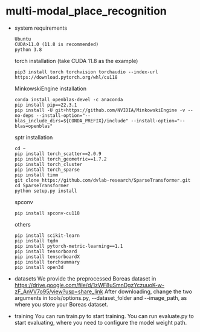 # multi-modal_place_recognition

- system requirements

  ```
  Ubuntu
  CUDA>11.0 (11.8 is recommended)
  python 3.8
  ```

  torch installation (take CUDA 11.8 as the example)

  ```
  pip3 install torch torchvision torchaudio --index-url https://download.pytorch.org/whl/cu118
  ```

  MinkowskiEngine installation

  ```
  conda install openblas-devel -c anaconda
  pip install pip==22.3.1
  pip install -U git+https://github.com/NVIDIA/MinkowskiEngine -v --no-deps --install-option="--blas_include_dirs=${CONDA_PREFIX}/include" --install-option="--blas=openblas"
  ```

  sptr installation

  ```
  cd ~
  pip install torch_scatter==2.0.9
  pip install torch_geometric==1.7.2
  pip install torch_cluster
  pip install torch_sparse
  pip install timm
  git clone https://github.com/dvlab-research/SparseTransformer.git
  cd SparseTransformer
  python setup.py install
  ```

  spconv

  ```
  pip install spconv-cu118
  ```

  others

  ```
  pip install scikit-learn
  pip install tqdm
  pip install pytorch-metric-learning==1.1
  pip install tensorboard
  pip install tensorboardX
  pip install torchsummary
  pip install open3d
  ```

- datasets
  We provide the preprocessed  Boreas dataset in
  https://drive.google.com/file/d/1zWF8uSmnDgzYczuuoK-w-zF_AnVV7o95/view?usp=share_link
  After downloading, change the two arguments in tools/options.py, --dataset_folder and --image_path, as where you store your Boreas dataset.

- training
  You can run train.py to start training.
  You can run evaluate.py to start evaluating, where you need to configure the model weight path.

